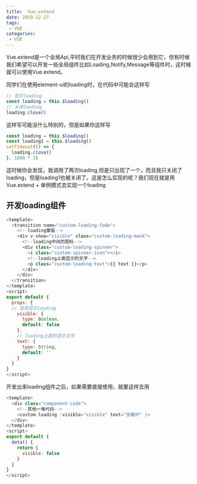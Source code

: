 ```yaml
---
title:  Vue.extend
date: 2019-12-27
tags:
 - VUE
categories: 
 - VUE
---
```



Vue.extend是一个全局Api,平时我们在开发业务的时候很少会用到它，但有时候我们希望可以开发一些全局组件比如Loading,Notify,Message等组件时，这时候就可以使用Vue.extend。

同学们在使用element-ui的loading时，在代码中可能会这样写

```js
// 显示loading
const loading = this.$loading()
// 关闭loading
loading.close()
```

这样写可能没什么特别的，但是如果你这样写

```js
const loading = this.$loading()
const loading1 = this.$loading()
setTimeout(() => {
  loading.close()
}, 1000 * 3)
```

这时候你会发现，我调用了两次loading,但是只出现了一个，而且我只关闭了loading，但是loading1也被关闭了。这是怎么实现的呢？我们现在就是用Vue.extend + 单例模式去实现一个loading


## 开发loading组件
```js
<template>
  <transition name="custom-loading-fade">
    <!--loading蒙版-->
    <div v-show="visible" class="custom-loading-mask">
      <!--loading中间的图标-->
      <div class="custom-loading-spinner">
        <i class="custom-spinner-icon"></i>
        <!--loading上面显示的文字-->
        <p class="custom-loading-text">{{ text }}</p>
      </div>
    </div>
  </transition>
</template>
<script>
export default {
  props: {
  // 是否显示loading
    visible: {
      type: Boolean,
      default: false
    },
    // loading上面的显示文字
    text: {
      type: String,
      default: ''
    }
  }
}
</script>
```

开发出来loading组件之后，如果需要直接使用，就要这样去用

```js
<template>
  <div class="component-code">
    <!--其他一堆代码-->
    <custom-loading :visible="visible" text="加载中" />
  </div>
</template>
<script>
export default {
  data() {
    return {
      visible: false
    }
  }
}
</script>
```
